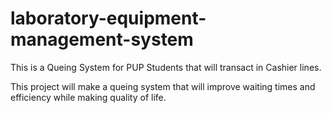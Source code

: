 # laboratory-equipment-management-system

This is a Queing System for PUP Students that will transact in Cashier lines.

This project will make a queing system that will improve waiting times and efficiency while making quality of life. 
